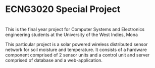 # ECNG3020 Special Project
# 
This is the final year project for Computer Systems and Electronics engineering students at the University of the West Indies, Mona

This particular project is a solar powered wireless distributed sensor network for soil moisture and temperature. It consists of a hardware component comprised of 2 sensor units and a control unit and server comprised of database and a web-application. 